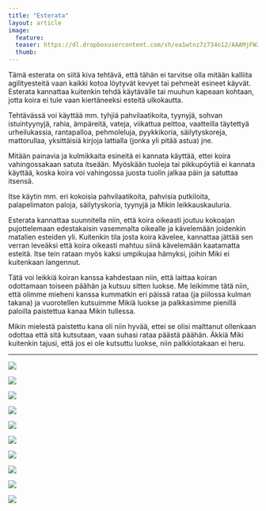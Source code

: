 ```yaml
---
title: "Esterata"
layout: article
image:
  feature:
  teaser: https://dl.dropboxusercontent.com/sh/ea1wtnz7z734o12/AAAMjFWZhmPAvpQD0bZysdJpa/aktivointi/esterata/DSC58098_-245px.jpg
  thumb:
---
```


Tämä esterata on siitä kiva tehtävä, että tähän ei tarvitse olla mitään kalliita agilityesteitä vaan kaikki kotoa löytyvät kevyet tai pehmeät esineet käyvät. Esterata kannattaa kuitenkin tehdä käytävälle tai muuhun kapeaan kohtaan, jotta koira ei tule vaan kiertäneeksi esteitä ulkokautta. 

Tehtävässä voi käyttää mm. tyhjiä pahvilaatikoita, tyynyjä, sohvan istuintyynyjä, rahia, ämpäreitä, vateja, viikattua peittoa, vaatteilla täytettyä urheilukassia, rantapalloa, pehmoleluja, pyykkikoria, säilytyskoreja, mattorullaa, yksittäisiä kirjoja lattialla (jonka yli pitää astua) jne.

Mitään painavia ja kulmikkaita esineitä ei kannata käyttää, ettei koira vahingossakaan satuta itseään. Myöskään tuoleja tai pikkupöytiä ei kannata käyttää, koska koira voi vahingossa juosta tuolin jalkaa päin ja satuttaa itsensä.

Itse käytin mm. eri kokoisia pahvilaatikoita, pahvisia putkiloita, palapelimaton paloja, säilytyskoria, tyynyjä ja Mikin leikkauskauluria.

Esterata kannattaa suunnitella niin, että koira oikeasti joutuu kokoajan pujottelemaan edestakaisin vasemmalta oikealle ja kävelemään joidenkin matalien esteiden yli. Kuitenkin tila josta koira kävelee, kannattaa jättää sen verran leveäksi että koira oikeasti mahtuu siinä kävelemään kaatamatta esteitä. Itse tein rataan myös kaksi umpikujaa hämyksi, joihin Miki ei kuitenkaan langennut.

Tätä voi leikkiä koiran kanssa kahdestaan niin, että laittaa koiran odottamaan toiseen päähän ja kutsuu sitten luokse. Me leikimme tätä niin, että olimme mieheni kanssa kummatkin eri päissä rataa (ja piilossa kulman takana) ja vuorotellen kutsuimme Mikiä luokse ja palkkasimme pienillä paloilla paistettua kanaa Mikin tullessa.

Mikin mielestä paistettu kana oli niin hyvää, ettei se olisi malttanut ollenkaan odottaa että sitä kutsutaan, vaan suhasi rataa päästä päähän. Äkkiä Miki kuitenkin tajusi, että jos ei ole kutsuttu luokse, niin palkkiotakaan ei heru.

---

[![](https://dl.dropboxusercontent.com/sh/ea1wtnz7z734o12/AAA6P9z5Q3eaRbGxZvDpPx_Za/aktivointi/esterata/DSC58098_-800px.jpg)](https://dl.dropboxusercontent.com/sh/ea1wtnz7z734o12/AACx2X_WVTc74yMlt7cFl5h3a/aktivointi/esterata/DSC58098_.jpg)

[![](https://dl.dropboxusercontent.com/sh/ea1wtnz7z734o12/AABCUKiXbEF82UjOS_WhyZI8a/aktivointi/esterata/DSC58046-800px.jpg)](https://dl.dropboxusercontent.com/sh/ea1wtnz7z734o12/AADKVFCpaeLntoaimMwbCXZga/aktivointi/esterata/DSC58046.jpg)

[![](https://dl.dropboxusercontent.com/sh/ea1wtnz7z734o12/AAB_JJCNJ6k7pOWNyI3wpyJQa/aktivointi/esterata/DSC58047-800px.jpg)](https://dl.dropboxusercontent.com/sh/ea1wtnz7z734o12/AACPw8fATNgdXhXJgooYraIRa/aktivointi/esterata/DSC58047.jpg)

[![](https://dl.dropboxusercontent.com/sh/ea1wtnz7z734o12/AAAGtxTYI2-iggOhQPRhUiC4a/aktivointi/esterata/DSC57978-800px.jpg)](https://dl.dropboxusercontent.com/sh/ea1wtnz7z734o12/AABYHyxgy4TGk1bs6A1G18HHa/aktivointi/esterata/DSC57978.jpg)

[![](https://dl.dropboxusercontent.com/sh/ea1wtnz7z734o12/AAB-R2shFdZ1EOpFTmHBgutEa/aktivointi/esterata/DSC57985-800px.jpg)](https://dl.dropboxusercontent.com/sh/ea1wtnz7z734o12/AADdq6n3Rr2kal3aD9RRxEKYa/aktivointi/esterata/DSC57985.jpg)

[![](https://dl.dropboxusercontent.com/sh/ea1wtnz7z734o12/AADSRccmyLsYS1_nkHPb9adva/aktivointi/esterata/DSC58011-800px.jpg)](https://dl.dropboxusercontent.com/sh/ea1wtnz7z734o12/AAAYyQl6ThJSUkWS4nu6yoota/aktivointi/esterata/DSC58011.jpg)

[![](https://dl.dropboxusercontent.com/sh/ea1wtnz7z734o12/AABVnucBRvyZveW-8XIzAuA5a/aktivointi/esterata/DSC57944-800px.jpg)](https://dl.dropboxusercontent.com/sh/ea1wtnz7z734o12/AADefZRokJcyQEUv-DnxKqbOa/aktivointi/esterata/DSC57944.jpg)

[![](https://dl.dropboxusercontent.com/sh/ea1wtnz7z734o12/AAA_IVe60amLlXIjN5i8iDUHa/aktivointi/esterata/DSC57946-800px.jpg)](https://dl.dropboxusercontent.com/sh/ea1wtnz7z734o12/AAD5-sRvtlpGQTNeU2QT8yoXa/aktivointi/esterata/DSC57946.jpg)

[![](https://dl.dropboxusercontent.com/sh/ea1wtnz7z734o12/AABZtkCXYP3W0F7NUDsCXILya/aktivointi/esterata/DSC57964-800px.jpg)](https://dl.dropboxusercontent.com/sh/ea1wtnz7z734o12/AADtZizzEYiMIeGEaV4zs0JGa/aktivointi/esterata/DSC57964.jpg)

[![](https://dl.dropboxusercontent.com/sh/ea1wtnz7z734o12/AAAt1CujhoohZVCZKyDfxdyZa/aktivointi/esterata/DSC57968-800px.jpg)](https://dl.dropboxusercontent.com/sh/ea1wtnz7z734o12/AADO9fWZ_d-x5A7th5KN-dBXa/aktivointi/esterata/DSC57968.jpg)
